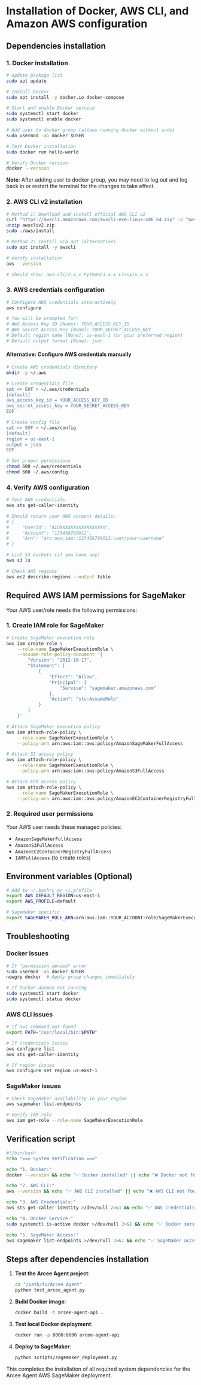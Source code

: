 # Installation of Docker, AWS CLI, and Amazon AWS configuration

## Dependencies installation

### 1. Docker installation

```bash
# Update package list
sudo apt update

# Install Docker
sudo apt install -y docker.io docker-compose

# Start and enable Docker service
sudo systemctl start docker
sudo systemctl enable docker

# Add user to docker group (allows running docker without sudo)
sudo usermod -aG docker $USER

# Test Docker installation
sudo docker run hello-world

# Verify Docker version
docker --version
```

**Note**: After adding user to docker group, you may need to log out and log back in or restart the terminal for the changes to take effect.

### 2. AWS CLI v2 installation

```bash
# Method 1: Download and install official AWS CLI v2
curl "https://awscli.amazonaws.com/awscli-exe-linux-x86_64.zip" -o "awscliv2.zip"
unzip awscliv2.zip
sudo ./aws/install

# Method 2: Install via apt (alternative)
sudo apt install -y awscli

# Verify installation
aws --version

# Should show: aws-cli/2.x.x Python/3.x.x Linux/x.x.x
```

### 3. AWS credentials configuration

```bash
# Configure AWS credentials interactively
aws configure

# You will be prompted for:
# AWS Access Key ID [None]: YOUR_ACCESS_KEY_ID
# AWS Secret Access Key [None]: YOUR_SECRET_ACCESS_KEY
# Default region name [None]: us-east-1 (or your preferred region)
# Default output format [None]: json
```

#### Alternative: Configure AWS credentials manually

```bash
# Create AWS credentials directory
mkdir -p ~/.aws

# Create credentials file
cat << EOF > ~/.aws/credentials
[default]
aws_access_key_id = YOUR_ACCESS_KEY_ID
aws_secret_access_key = YOUR_SECRET_ACCESS_KEY
EOF

# Create config file
cat << EOF > ~/.aws/config
[default]
region = us-east-1
output = json
EOF

# Set proper permissions
chmod 600 ~/.aws/credentials
chmod 600 ~/.aws/config
```

### 4. Verify AWS configuration

```bash
# Test AWS credentials
aws sts get-caller-identity

# Should return your AWS account details:
# {
#     "UserId": "AIDXXXXXXXXXXXXXXXXX",
#     "Account": "123456789012",
#     "Arn": "arn:aws:iam::123456789012:user/your-username"
# }

# List S3 buckets (if you have any)
aws s3 ls

# Check AWS regions
aws ec2 describe-regions --output table
```

## Required AWS IAM permissions for SageMaker

Your AWS user/role needs the following permissions:

### 1. Create IAM role for SageMaker

```bash
# Create SageMaker execution role
aws iam create-role \
    --role-name SageMakerExecutionRole \
    --assume-role-policy-document '{
        "Version": "2012-10-17",
        "Statement": [
            {
                "Effect": "Allow",
                "Principal": {
                    "Service": "sagemaker.amazonaws.com"
                },
                "Action": "sts:AssumeRole"
            }
        ]
    }'

# Attach SageMaker execution policy
aws iam attach-role-policy \
    --role-name SageMakerExecutionRole \
    --policy-arn arn:aws:iam::aws:policy/AmazonSageMakerFullAccess

# Attach S3 access policy
aws iam attach-role-policy \
    --role-name SageMakerExecutionRole \
    --policy-arn arn:aws:iam::aws:policy/AmazonS3FullAccess

# Attach ECR access policy
aws iam attach-role-policy \
    --role-name SageMakerExecutionRole \
    --policy-arn arn:aws:iam::aws:policy/AmazonEC2ContainerRegistryFullAccess
```

### 2. Required user permissions

Your AWS user needs these managed policies:
- `AmazonSageMakerFullAccess`
- `AmazonS3FullAccess`
- `AmazonEC2ContainerRegistryFullAccess`
- `IAMFullAccess` (to create roles)

## Environment variables (Optional)

```bash
# Add to ~/.bashrc or ~/.profile
export AWS_DEFAULT_REGION=us-east-1
export AWS_PROFILE=default

# SageMaker specific
export SAGEMAKER_ROLE_ARN=arn:aws:iam::YOUR_ACCOUNT:role/SageMakerExecutionRole
```

## Troubleshooting

### Docker issues

```bash
# If "permission denied" error
sudo usermod -aG docker $USER
newgrp docker  # Apply group changes immediately

# If Docker daemon not running
sudo systemctl start docker
sudo systemctl status docker
```

### AWS CLI issues

```bash
# If aws command not found
export PATH="/usr/local/bin:$PATH"

# If credentials issues
aws configure list
aws sts get-caller-identity

# If region issues
aws configure set region us-east-1
```

### SageMaker issues

```bash
# Check SageMaker availability in your region
aws sagemaker list-endpoints

# Verify IAM role
aws iam get-role --role-name SageMakerExecutionRole
```

## Verification script

```bash
#!/bin/bash
echo "=== System Verification ==="

echo "1. Docker:"
docker --version && echo "✅ Docker installed" || echo "❌ Docker not found"

echo "2. AWS CLI:"
aws --version && echo "✅ AWS CLI installed" || echo "❌ AWS CLI not found"

echo "3. AWS Credentials:"
aws sts get-caller-identity >/dev/null 2>&1 && echo "✅ AWS credentials configured" || echo "❌ AWS credentials not configured"

echo "4. Docker Service:"
sudo systemctl is-active docker >/dev/null 2>&1 && echo "✅ Docker service running" || echo "❌ Docker service not running"

echo "5. SageMaker Access:"
aws sagemaker list-endpoints >/dev/null 2>&1 && echo "✅ SageMaker accessible" || echo "❌ SageMaker not accessible"
```

## Steps after dependencies installation

1. **Test the Arcee Agent project**:
   ```bash
   cd "/path/to/Arcee Agent"
   python test_arcee_agent.py
   ```

2. **Build Docker image**:
   ```bash
   docker build -t arcee-agent-api .
   ```

3. **Test local Docker deployment**:
   ```bash
   docker run -p 8000:8000 arcee-agent-api
   ```

4. **Deploy to SageMaker**:
   ```bash
   python scripts/sagemaker_deployment.py
   ```

This completes the installation of all required system dependencies for the Arcee Agent AWS SageMaker deployment.
